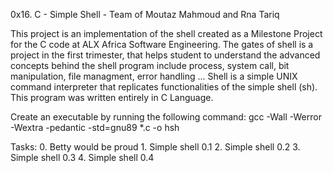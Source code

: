 0x16. C - Simple Shell - Team of Moutaz Mahmoud and Rna Tariq

This project is an implementation of the shell created as a Milestone Project for the C code at ALX Africa Software Engineering.
The gates of shell is a project in the first trimester, that helps student to understand the advanced
concepts behind the shell program include process, system call, bit manipulation, file managment, error handling ...
Shell is a simple UNIX command interpreter that replicates functionalities of the simple shell (sh).
This program was written entirely in C Language.

Create an executable by running the following command:
gcc -Wall -Werror -Wextra -pedantic -std=gnu89 *.c -o hsh

Tasks: 
    0. Betty would be proud
    1. Simple shell 0.1
    2. Simple shell 0.2
    3. Simple shell 0.3
    4. Simple shell 0.4

